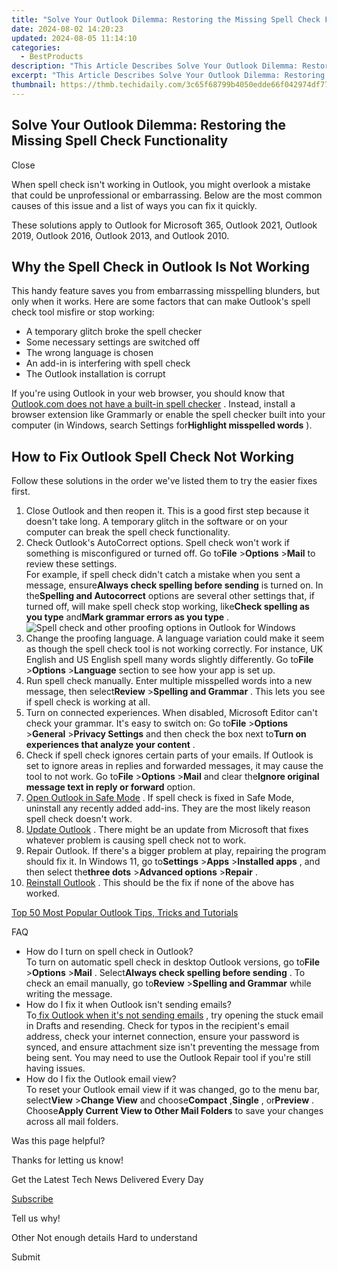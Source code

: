 ```yaml
---
title: "Solve Your Outlook Dilemma: Restoring the Missing Spell Check Functionality"
date: 2024-08-02 14:20:23
updated: 2024-08-05 11:14:10
categories:
  - BestProducts
description: "This Article Describes Solve Your Outlook Dilemma: Restoring the Missing Spell Check Functionality"
excerpt: "This Article Describes Solve Your Outlook Dilemma: Restoring the Missing Spell Check Functionality"
thumbnail: https://thmb.techidaily.com/3c65f68799b4050edde66f042974df77982abdb35ad2689534997125a364839c.jpg
---
```


## Solve Your Outlook Dilemma: Restoring the Missing Spell Check Functionality

Close 

 When spell check isn't working in Outlook, you might overlook a mistake that could be unprofessional or embarrassing. Below are the most common causes of this issue and a list of ways you can fix it quickly.

 These solutions apply to Outlook for Microsoft 365, Outlook 2021, Outlook 2019, Outlook 2016, Outlook 2013, and Outlook 2010.

##  Why the Spell Check in Outlook Is Not Working 

 This handy feature saves you from embarrassing misspelling blunders, but only when it works. Here are some factors that can make Outlook's spell check tool misfire or stop working:

* A temporary glitch broke the spell checker
* Some necessary settings are switched off
* The wrong language is chosen
* An add-in is interfering with spell check
* The Outlook installation is corrupt

 If you're using Outlook in your web browser, you should know that[ Outlook.com does not have a built-in spell checker](https://www.lifewire.com/hotmail-spell-checker-1174278) . Instead, install a browser extension like Grammarly or enable the spell checker built into your computer (in Windows, search Settings for**Highlight misspelled words** ).

##  How to Fix Outlook Spell Check Not Working 

 Follow these solutions in the order we've listed them to try the easier fixes first.

1. Close Outlook and then reopen it. This is a good first step because it doesn't take long. A temporary glitch in the software or on your computer can break the spell check functionality.
2. Check Outlook's AutoCorrect options. Spell check won't work if something is misconfigured or turned off. Go to**File** \>**Options** \>**Mail** to review these settings.  
 For example, if spell check didn't catch a mistake when you sent a message, ensure**Always check spelling before sending** is turned on. In the**Spelling and Autocorrect** options are several other settings that, if turned off, will make spell check stop working, like**Check spelling as you type** and**Mark grammar errors as you type** .  
![Spell check and other proofing options in Outlook for Windows](https://www.lifewire.com/thmb/7aJakEF1RoFUzmRdKy98rLjw4oI=/1500x0/filters:no_upscale():max_bytes(150000):strip_icc():format(webp)/outlook-proofing-options-cf0374fcf9dd4a8a83c71944367a8088.png)
3. Change the proofing language. A language variation could make it seem as though the spell check tool is not working correctly. For instance, UK English and US English spell many words slightly differently. Go to**File** \>**Options** \>**Language** section to see how your app is set up.
4. Run spell check manually. Enter multiple misspelled words into a new message, then select**Review** \>**Spelling and Grammar** . This lets you see if spell check is working at all.
5. Turn on connected experiences. When disabled, Microsoft Editor can't check your grammar. It's easy to switch on: Go to**File** \>**Options** \>**General** \>**Privacy Settings** and then check the box next to**Turn on experiences that analyze your content** .
6. Check if spell check ignores certain parts of your emails. If Outlook is set to ignore areas in replies and forwarded messages, it may cause the tool to not work. Go to**File** \>**Options** \>**Mail** and clear the**Ignore original message text in reply or forward** option.
7. [ Open Outlook in Safe Mode](https://www.lifewire.com/outlook-safe-mode-4164302) . If spell check is fixed in Safe Mode, uninstall any recently added add-ins. They are the most likely reason spell check doesn't work.
8. [ Update Outlook](https://www.lifewire.com/check-and-enable-updates-outlook-1173646) . There might be an update from Microsoft that fixes whatever problem is causing spell check not to work.
9. Repair Outlook. If there's a bigger problem at play, repairing the program should fix it. In Windows 11, go to**Settings** \>**Apps** \>**Installed apps** , and then select the**three dots** \>**Advanced options** \>**Repair** .
10. [ Reinstall Outlook](https://www.lifewire.com/what-is-the-proper-way-to-reinstall-a-software-program-2624478) . This should be the fix if none of the above has worked.

[  Top 50 Most Popular Outlook Tips, Tricks and Tutorials ](https://www.lifewire.com/popular-outlook-tips-tricks-tutorials-1173848) 

 FAQ

* How do I turn on spell check in Outlook?  
 To turn on automatic spell check in desktop Outlook versions, go to**File** \>**Options** \>**Mail** . Select**Always check spelling before sending** . To check an email manually, go to**Review** \>**Spelling and Grammar** while writing the message.
* How do I fix it when Outlook isn't sending emails?  
 To[ fix Outlook when it's not sending emails](https://www.lifewire.com/outlook-not-sending-emails-4177244) , try opening the stuck email in Drafts and resending. Check for typos in the recipient's email address, check your internet connection, ensure your password is synced, and ensure attachment size isn't preventing the message from being sent. You may need to use the Outlook Repair tool if you're still having issues.
* How do I fix the Outlook email view?  
 To reset your Outlook email view if it was changed, go to the menu bar, select**View** \>**Change View** and choose**Compact** ,**Single** , or**Preview** . Choose**Apply Current View to Other Mail Folders** to save your changes across all mail folders.

Was this page helpful?

Thanks for letting us know!

 Get the Latest Tech News Delivered Every Day

[ Subscribe ](https://www.lifewire.com/#) 

Tell us why!

 Other  Not enough details  Hard to understand 

 Submit

<ins class="adsbygoogle"
     style="display:block"
     data-ad-format="autorelaxed"
     data-ad-client="ca-pub-7571918770474297"
     data-ad-slot="1223367746"></ins>



<ins class="adsbygoogle"
     style="display:block"
     data-ad-client="ca-pub-7571918770474297"
     data-ad-slot="8358498916"
     data-ad-format="auto"
     data-full-width-responsive="true"></ins>
